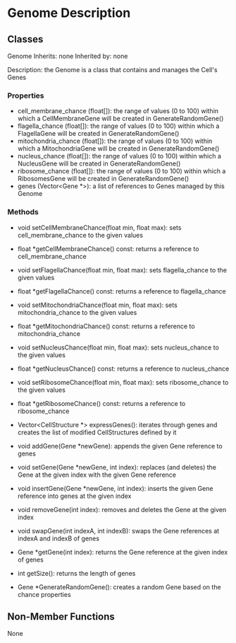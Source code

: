 # Genome Description

## Classes

Genome
Inherits: none
Inherited by: none

Description: the Genome is a class that contains and manages the Cell's Genes

### Properties
- cell_membrane_chance (float[]): the range of values (0 to 100) within which a CellMembraneGene will be created in GenerateRandomGene()
- flagella_chance (float[]): the range of values (0 to 100) within which a FlagellaGene will be created in GenerateRandomGene()
- mitochondria_chance (float[]): the range of values (0 to 100) within which a MitochondriaGene will be created in GenerateRandomGene()
- nucleus_chance (float[]): the range of values (0 to 100) within which a NucleusGene will be created in GenerateRandomGene()
- ribosome_chance (float[]): the range of values (0 to 100) within which a RibosomesGene will be created in GenerateRandomGene()
- genes (Vector\<Gene *\>): a list of references to Genes managed by this Genome

### Methods
- void setCellMembraneChance(float min, float max): sets cell_membrane_chance to the given values
- float *getCellMembraneChance() const: returns a reference to cell_membrane_chance

- void setFlagellaChance(float min, float max): sets flagella_chance to the given values
- float *getFlagellaChance() const: returns a reference to flagella_chance

- void setMitochondriaChance(float min, float max): sets mitochondria_chance to the given values
- float *getMitochondriaChance() const: returns a reference to mitochondria_chance

- void setNucleusChance(float min, float max): sets nucleus_chance to the given values
- float *getNucleusChance() const: returns a reference to nucleus_chance

- void setRibosomeChance(float min, float max): sets ribosome_chance to the given values
- float *getRibosomeChance() const: returns a reference to ribosome_chance

- Vector<CellStructure *> expressGenes(): iterates through genes and creates the list of modified CellStructures defined by it

- void addGene(Gene *newGene): appends the given Gene reference to genes
- void setGene(Gene *newGene, int index): replaces (and deletes) the Gene at the given index with the given Gene reference
- void insertGene(Gene *newGene, int index): inserts the given Gene reference into genes at the given index
- void removeGene(int index): removes and deletes the Gene at the given index
- void swapGene(int indexA, int indexB): swaps the Gene references at indexA and indexB of genes
- Gene *getGene(int index): returns the Gene reference at the given index of genes
- int getSize(): returns the length of genes

- Gene *GenerateRandomGene(): creates a random Gene based on the chance properties

## Non-Member Functions
None
